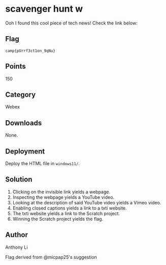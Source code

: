 # scavenger hunt w
Ooh I found this cool piece of tech news! Check the link below:
<a href="https://cscamp-2020-windows11.vercel.app" style="color: transparent;">Tech news!</a>

## Flag
`camp{pUrrf3ct1on_9qNu}`

## Points
150

## Category
Webex

## Downloads
None.

## Deployment
Deploy the HTML file in `windows11/`.

## Solution
1. Clicking on the invisible link yields a webpage.
2. Inspecting the webpage yields a YouTube video.
3. Looking at the description of said YouTube video yields a Vimeo video.
4. Enabling closed captions yields a link to a txti website.
5. The txti website yields a link to the Scratch project.
6. Winning the Scratch project yields the flag.

## Author
Anthony Li

Flag derived from @micpap25's suggestion

